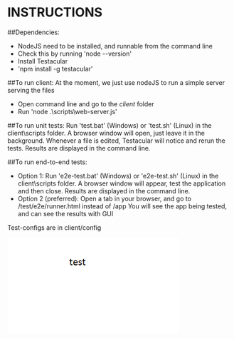 INSTRUCTIONS
=========================

##Dependencies:
 * NodeJS need to be installed, and runnable from the command line
  * Check this by running 'node --version'
 * Install Testacular
  * 'npm install -g testacular'



##To run client:
At the moment, we just use nodeJS to run a simple server serving the files
 * Open command line and go to the *client* folder
 * Run 'node .\scripts\web-server.js'


##To run unit tests:
Run 'test.bat' (Windows) or 'test.sh' (Linux) in the client\scripts folder.
A browser window will open, just leave it in the background.
Whenever a file is edited, Testacular will notice and rerun the tests.
Results are displayed in the command line.

##To run end-to-end tests:
 * Option 1:
  Run 'e2e-test.bat' (Windows) or 'e2e-test.sh' (Linux) in the client\scripts folder.
  A browser window will appear, test the application and then close.
  Results are displayed in the command line.
 * Option 2 (preferred):
  Open a tab in your browser, and go to /test/e2e/runner.html instead of /app
  You will see the app being tested, and can see the results with GUI


Test-configs are in client/config

![alt](test.png)

